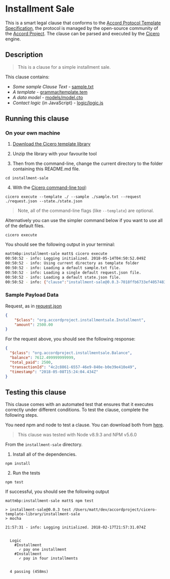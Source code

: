 
# Installment Sale

This is a smart legal clause that conforms to the [Accord Protocol Template Specification](https://docs.google.com/document/d/1UacA_r2KGcBA2D4voDgGE8jqid-Uh4Dt09AE-shBKR0), the protocol is managed by the open-source community of the [Accord Project](https://accordproject.org). The clause can be parsed and executed by the [Cicero](https://github.com/accordproject/cicero) engine.

## Description
> This is a clause for a simple installment sale.

This clause contains:
- *Some sample Clause Text* - [sample.txt](sample.txt)
- *A template* - [grammar/template.tem](grammar/template.tem)
- *A data model* - [models/model.cto](models/model.cto)
- *Contact logic* (in JavaScript) - [logic/logic.js](lib/logic.js)

## Running this clause

### On your own machine

1. [Download the Cicero template library](https://github.com/accordproject/installment-sale/archive/master.zip)

2. Unzip the library with your favourite tool

3. Then from the command-line, change the current directory to the folder containing this README.md file.
```
cd installment-sale
```
4. With the [Cicero command-line tool](https://github.com/accordproject/cicero#installation):
```
cicero execute --template ./ --sample ./sample.txt --request ./request.json --state./state.json
```
> Note, all of the command-line flags (like `--template`) are optional.

Alternatively you can use the simpler command below if you want to use all of the default files.
```
cicero execute
```

You should see the following output in your terminal:
```bash
mattmbp:installment-sale matt$ cicero execute
00:50:52 - info: Logging initialized. 2018-05-14T04:50:52.049Z
00:50:52 - info: Using current directory as template folder
00:50:52 - info: Loading a default sample.txt file.
00:50:52 - info: Loading a single default request.json file.
00:50:52 - info: Loading a default state.json file.
00:50:52 - info: {"clause":"installment-sale@0.0.3-7018ffb6733ef40574833128bff20f82bd305f8db438256d6921409da08bec2c","request":{"$class":"org.accordproject.installmentsale.Installment","amount":2500},"response":{"$class":"org.accordproject.installmentsale.Balance","balance":7612.499999999999,"total_paid":2500,"transactionId":"cd0cfdee-7ab7-4ccc-bc68-8bea7d9a2ab8","timestamp":"2018-05-14T04:50:52.759Z"},"state":{"status":"WaitingForFirstDayOfNextMonth","balance_remaining":7612.499999999999,"total_paid":2500,"next_payment_month":4},"emit":[{"from":"Dan","to":"Ned","amount":2500}]}
```

### Sample Payload Data

Request, as in [request.json](https://github.com/accordproject/cicero-template-library/blob/master/installment-sale/request.json)
```json
{
    "$class": "org.accordproject.installmentsale.Installment",
    "amount": 2500.00
}
```

For the request above, you should see the following response:
```json
{
  "$class": "org.accordproject.installmentsale.Balance",
  "balance": 7612.499999999999,
  "total_paid": 2500,
  "transactionId": "4c2c8861-6557-46e9-840e-b0e39e410e49",
  "timestamp": "2018-05-08T15:24:04.434Z"
}
```


## Testing this clause

This clause comes with an automated test that ensures that it executes correctly under different conditions. To test the clause, complete the following steps.

You need npm and node to test a clause. You can download both from [here](https://nodejs.org/).

> This clause was tested with Node v8.9.3 and NPM v5.6.0

From the `installment-sale` directory.

1. Install all of the dependencies.
```
npm install
```

2. Run the tests
```
npm test
```
If successful, you should see the following output
```
mattmbp:installment-sale matt$ npm test

> installment-sale@0.0.3 test /Users/matt/dev/accordproject/cicero-template-library/installment-sale
> mocha

21:57:31 - info: Logging initialized. 2018-02-17T21:57:31.074Z


  Logic
    #Installment
      ✓ pay one installment
    #Installment
      ✓ pay in four installments


  4 passing (458ms)

```
